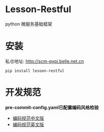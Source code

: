 # Lesson-Restful

python 微服务基础框架

# 安装

私仓地址: http://scm-pypi.belle.net.cn

`pip install lesoon-restful`


# 开发规范

**pre-commit-config.yaml已配置编码风格检验**

+ [编码规范中文版](https://zh-google-styleguide.readthedocs.io/en/latest/google-python-styleguide/python_language_rules/) <br>
+ [编码规范英文版](https://google.github.io/styleguide/pyguide.html) <br>
